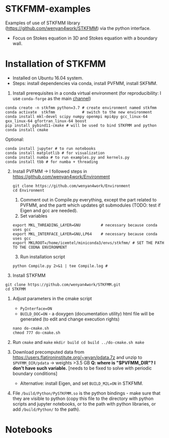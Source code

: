 # STKFMM-examples
Examples of use of STKFMM library (https://github.com/wenyan4work/STKFMM) via the python interface.

- Focus on Stokes equation in 3D and Stokes equation with a boundary wall.

# Installation of STKFMM

- Installed on Ubuntu 16.04 system.
- Steps: install dependencies via conda, install PVFMM, install SKFMM.


1. Install prerequisites in a conda virtual environment 
  (for reproducibility: I use `conda-forge` as the main [channel](https://docs.conda.io/projects/conda/en/latest/user-guide/concepts/channels.html))
  ```
  conda create -n stkfmm python=3.7 # create environment named stkfmm
  conda activate  stkfmm            # switch to the new environment
  conda install mkl-devel scipy numpy openmpi mpi4py gcc_linux-64 gxx_linux-64 gfortran_linux-64 boost
  pip install pybind11-cmake # will be used to bind STKFMM and python
  conda install cmake
  ```  
  Optional:  
  ```
  conda install jupyter # to run notebooks
  conda install matplotlib # for visualization
  conda install numba # to run examples.py and kernels.py
  conda install tbb # for numba + threading
  ```

2. Install PVFMM -> I followed steps in https://github.com/wenyan4work/Environment
    ```
    git clone https://github.com/wenyan4work/Environment
    cd Environment
    ```
    1. Comment out in Compile.py everything, except the part related to PVFMM, and the partt which updates git submodules
      (TODO: test if Eigen and gcc are needed).
    2. Set variables
    ```
    export MKL_THREADING_LAYER=GNU         # necessary because conda uses gcc
    export MKL_INTERFACE_LAYER=GNU,LP64    # necessary because conda uses gcc
    export MKLROOT=/home/icemtel/miniconda3/envs/stkfmm/ # SET THE PATH TO THE CODNA ENVIRONMENT
    ```
    3. Run installation script
    ```
    python Compile.py 2>&1 | tee Compile.log # 
    ```

3. Install STKFMM
  ```
  git clone https://github.com/wenyan4work/STKFMM.git
  cd STKFMM
  ```
  1. Adjust parameters in the cmake script
      - `PyInterface=ON`
      - `BUILD_DOC=ON` - a doxygen (documentation utility) html file will be generated 
      (to edit and change execution rights)
      ```
      nano do-cmake.sh
      chmod 777 do-cmake.sh
      ```
  2. Run `cmake` and `make`
    ```
    mkdir build
    cd build
    ../do-cmake.sh
    make
    ```   
  3. Download precomputed data from https://users.flatironinstitute.org/~wyan/pdata.7z and unzip to `$PVFMM_DIR/pdata` -> weights >3.5 GB
    **Q: where is "$PVFMM_DIR"? I don't have such variable.** [needs to be fixed to solve with periodic boundary conditions]
      - Alternative: install Eigen, and set `BUILD_M2L=ON` in STKFMM.
    
4. File `/build/Python/PySTKFMM.so` is the python bindings - make sure that they are visible to python (copy this file to the directory with python scripts and jupyter notebooks, or to the path with python libraries, or add `/build/Python/` to the path).

# Notebooks
